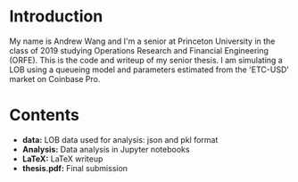 # Introduction

My name is Andrew Wang and I'm a senior at Princeton University in the class of 2019 studying Operations Research and Financial Engineering (ORFE). This is the code and writeup of my senior thesis. I am simulating a LOB using a queueing model and parameters estimated from the 'ETC-USD' market on Coinbase Pro.

# Contents

* __data:__ LOB data used for analysis: json and pkl format
* __Analysis:__ Data analysis in Jupyter notebooks
* __LaTeX:__ LaTeX writeup
* __thesis.pdf:__ Final submission
